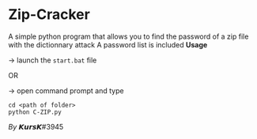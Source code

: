 # Zip-Cracker
A simple python program that allows you to find the password of a zip file with the dictionnary attack
A password list is included
**Usage**

-> launch the `start.bat` file 

OR

-> open command prompt and type 
```
cd <path of folder> 
python C-ZIP.py
```

*By* 𝙆𝙪𝙧𝙨𝙆#3945
